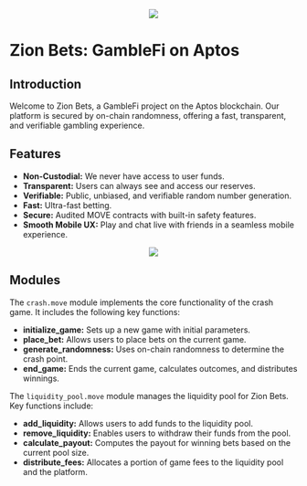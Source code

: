 <p align="center">
  <img src="https://github.com/SeamMoney/zionbets/blob/main/move-mania-docs/src/images/zion_hero.png">
</p>

# Zion Bets: GambleFi on Aptos

## Introduction
Welcome to Zion Bets, a GambleFi project on the Aptos blockchain. Our platform is secured by on-chain randomness, offering a fast, transparent, and verifiable gambling experience.

## Features
- **Non-Custodial:** We never have access to user funds.
- **Transparent:** Users can always see and access our reserves.
- **Verifiable:** Public, unbiased, and verifiable random number generation.
- **Fast:** Ultra-fast betting.
- **Secure:** Audited MOVE contracts with built-in safety features.
- **Smooth Mobile UX:** Play and chat live with friends in a seamless mobile experience.

<p align="center">
  <img src="https://github.com/SeamMoney/zionbets/blob/main/move-mania-docs/src/images/zion_app_showcase.png">
</p>

## Modules
The `crash.move` module implements the core functionality of the crash game. It includes the following key functions:
- **initialize_game:** Sets up a new game with initial parameters.
- **place_bet:** Allows users to place bets on the current game.
- **generate_randomness:** Uses on-chain randomness to determine the crash point.
- **end_game:** Ends the current game, calculates outcomes, and distributes winnings.

The `liquidity_pool.move` module manages the liquidity pool for Zion Bets. Key functions include:
- **add_liquidity:** Allows users to add funds to the liquidity pool.
- **remove_liquidity:** Enables users to withdraw their funds from the pool.
- **calculate_payout:** Computes the payout for winning bets based on the current pool size.
- **distribute_fees:** Allocates a portion of game fees to the liquidity pool and the platform.
